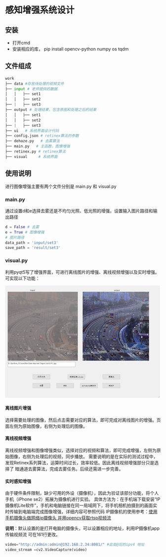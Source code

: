 # 感知增强系统设计

## 安装

* 打开cmd
* 安装相应的库，
  pip install opencv-python numpy os tqdm

## 文件组成

```python
work
├── data #存放待处理的视频文件
├── input # 老师提供的数据
│   │   ├── set1
│   │   ├── set2
├── |   ├── set3
├── output # 处理结果，包含原图和处理之后的结果
│   │   ├── set1
│   │   ├── set2
├── |   ├── set3
├── ui   # 系统界面设计代码
├── config.json # retinex算法的参数
├── dehaze.py   # 去雾算法
├── main.py   # 主函数，图像增强
├── retinex.py # retinex算法
├── visual     # 系统界面
```

## 使用说明

进行图像增强主要有两个文件分别是 main.py 和 visual.py

### **main.py**

通过设置d和e选择去雾还是不均匀光照、低光照的增强，设置输入图片路径和输出路径

```python
d = False # 去雾
e = True # 图像增强
# 图片路径
data_path = 'input/set3'
save_path = 'result/set3'
```

### **visual.py**

利用pyqt5写了增强界面，可进行离线图片的增强、离线视频增强以及实时增强。可实现以下功能：

![1655791020815](image/README_/1655791020815.png)

#### 离线图片增强

选择需要处理的图像，然后点击需要对应的算法，即可完成对离线图片的增强。页面左侧为原始图像，右侧为处理后的图像。

#### 离线视频增强

离线视频增强和图像增强类似，选择对应的视频和算法，即可完成增强，左侧为原始图像，右侧为处理后的视频，同步播放。
需要说明的是在实际的测试过程中，发现Retinex系列算法，运算时间过长，效率较低。因此离线视频增强部分只是选择了
暗通道去雾算法，完成去雾任务。后续还需进一步完善。

#### 实时感知增强

由于硬件条件限制，缺少可用的外设（摄像机），因此为验证该部分功能，将个人手机（iPhone se2）拓展为摄像机进行实验。
具体方法为：在手机端下载安装“IP摄像机Lite软件”，手机和电脑链接在同一局域网下，将手机相机拍摄到的画面实时传输到电脑端完成图像增强，详细内容可参照代码
IP摄像机的使用参考：[使用手机摄像头做网络ip摄像头 并用opencv获取rtsp视频流](https://blog.csdn.net/xiaoqiang_007_/article/details/106578900)

**说明**：默认设置的是打开电脑的摄像头，可以设置相应的地址，利用IP摄像机app传输视频流
可在161行更改。

```python
video="http://admin:admin@192.168.2.34:8081/" #此处@后的ipv4 地址
video_stream =cv2.VideoCapture(video)
```
